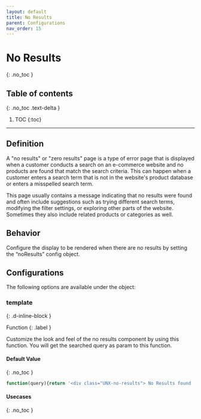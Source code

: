 ```yaml
---
layout: default
title: No Results
parent: Configurations
nav_order: 15
---
```


# No Results
{: .no_toc }

## Table of contents
{: .no_toc .text-delta }

1. TOC
{:toc}

---
## Definition

A "no results" or "zero results" page is a type of error page that is displayed when a customer conducts a search on an e-commerce website and no products are found that match the search criteria. This can happen when a customer enters a search term that is not in the website's product database or enters a misspelled search term.

This page usually contains a message indicating that no results were found and often include suggestions such as trying different search terms, modifying the filter settings, or exploring other parts of the website. Sometimes they also include related products or categories as well.

## Behavior

Configure the display to be rendered when there are no results by setting the “noResults” config object.

## Configurations

The following options are available under the object:  

### template
{: .d-inline-block }

Function
{: .label }

Customize the look and feel of the no results component by using this function. You will get the searched query as param to this function.

#### Default Value
{: .no_toc }
```js
function(query){return '<div class="UNX-no-results"> No Results found '+ query + '</div>'}
```	
#### Usecases
{: .no_toc }

